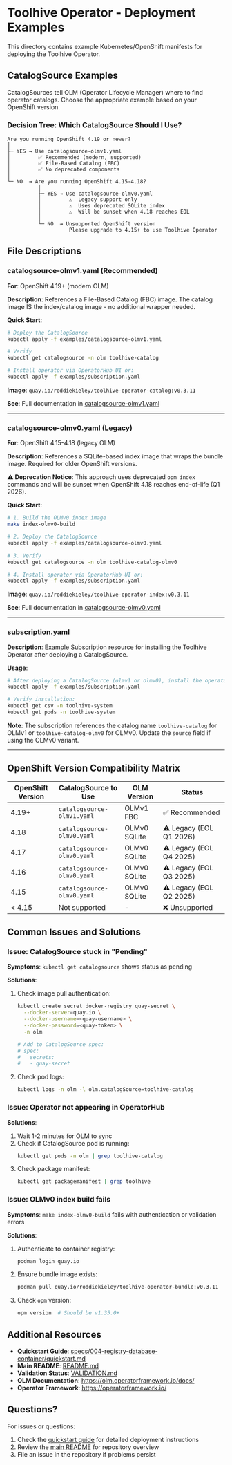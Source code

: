 # Toolhive Operator - Deployment Examples

This directory contains example Kubernetes/OpenShift manifests for deploying the Toolhive Operator.

## CatalogSource Examples

CatalogSources tell OLM (Operator Lifecycle Manager) where to find operator catalogs. Choose the appropriate example based on your OpenShift version.

### Decision Tree: Which CatalogSource Should I Use?

```
Are you running OpenShift 4.19 or newer?
│
├─ YES → Use catalogsource-olmv1.yaml
│         ✅ Recommended (modern, supported)
│         ✅ File-Based Catalog (FBC)
│         ✅ No deprecated components
│
└─ NO  → Are you running OpenShift 4.15-4.18?
          │
          ├─ YES → Use catalogsource-olmv0.yaml
          │         ⚠️  Legacy support only
          │         ⚠️  Uses deprecated SQLite index
          │         ⚠️  Will be sunset when 4.18 reaches EOL
          │
          └─ NO  → Unsupported OpenShift version
                    Please upgrade to 4.15+ to use Toolhive Operator
```

## File Descriptions

### catalogsource-olmv1.yaml (Recommended)

**For**: OpenShift 4.19+ (modern OLM)

**Description**: References a File-Based Catalog (FBC) image. The catalog image IS the index/catalog image - no additional wrapper needed.

**Quick Start**:
```bash
# Deploy the CatalogSource
kubectl apply -f examples/catalogsource-olmv1.yaml

# Verify
kubectl get catalogsource -n olm toolhive-catalog

# Install operator via OperatorHub UI or:
kubectl apply -f examples/subscription.yaml
```

**Image**: `quay.io/roddiekieley/toolhive-operator-catalog:v0.3.11`

**See**: Full documentation in [catalogsource-olmv1.yaml](catalogsource-olmv1.yaml)

---

### catalogsource-olmv0.yaml (Legacy)

**For**: OpenShift 4.15-4.18 (legacy OLM)

**Description**: References a SQLite-based index image that wraps the bundle image. Required for older OpenShift versions.

**⚠️ Deprecation Notice**: This approach uses deprecated `opm index` commands and will be sunset when OpenShift 4.18 reaches end-of-life (Q1 2026).

**Quick Start**:
```bash
# 1. Build the OLMv0 index image
make index-olmv0-build

# 2. Deploy the CatalogSource
kubectl apply -f examples/catalogsource-olmv0.yaml

# 3. Verify
kubectl get catalogsource -n olm toolhive-catalog-olmv0

# 4. Install operator via OperatorHub UI or:
kubectl apply -f examples/subscription.yaml
```

**Image**: `quay.io/roddiekieley/toolhive-operator-index:v0.3.11`

**See**: Full documentation in [catalogsource-olmv0.yaml](catalogsource-olmv0.yaml)

---

### subscription.yaml

**Description**: Example Subscription resource for installing the Toolhive Operator after deploying a CatalogSource.

**Usage**:
```bash
# After deploying a CatalogSource (olmv1 or olmv0), install the operator:
kubectl apply -f examples/subscription.yaml

# Verify installation:
kubectl get csv -n toolhive-system
kubectl get pods -n toolhive-system
```

**Note**: The subscription references the catalog name `toolhive-catalog` for OLMv1 or `toolhive-catalog-olmv0` for OLMv0. Update the `source` field if using the OLMv0 variant.

---

## OpenShift Version Compatibility Matrix

| OpenShift Version | CatalogSource to Use | OLM Version | Status |
|-------------------|---------------------|-------------|--------|
| 4.19+ | `catalogsource-olmv1.yaml` | OLMv1 FBC | ✅ Recommended |
| 4.18 | `catalogsource-olmv0.yaml` | OLMv0 SQLite | ⚠️ Legacy (EOL Q1 2026) |
| 4.17 | `catalogsource-olmv0.yaml` | OLMv0 SQLite | ⚠️ Legacy (EOL Q4 2025) |
| 4.16 | `catalogsource-olmv0.yaml` | OLMv0 SQLite | ⚠️ Legacy (EOL Q3 2025) |
| 4.15 | `catalogsource-olmv0.yaml` | OLMv0 SQLite | ⚠️ Legacy (EOL Q2 2025) |
| < 4.15 | Not supported | - | ❌ Unsupported |

## Common Issues and Solutions

### Issue: CatalogSource stuck in "Pending"

**Symptoms**: `kubectl get catalogsource` shows status as pending

**Solutions**:
1. Check image pull authentication:
   ```bash
   kubectl create secret docker-registry quay-secret \
     --docker-server=quay.io \
     --docker-username=<quay-username> \
     --docker-password=<quay-token> \
     -n olm

   # Add to CatalogSource spec:
   # spec:
   #   secrets:
   #   - quay-secret
   ```

2. Check pod logs:
   ```bash
   kubectl logs -n olm -l olm.catalogSource=toolhive-catalog
   ```

### Issue: Operator not appearing in OperatorHub

**Solutions**:
1. Wait 1-2 minutes for OLM to sync
2. Check if CatalogSource pod is running:
   ```bash
   kubectl get pods -n olm | grep toolhive-catalog
   ```
3. Check package manifest:
   ```bash
   kubectl get packagemanifest | grep toolhive
   ```

### Issue: OLMv0 index build fails

**Symptoms**: `make index-olmv0-build` fails with authentication or validation errors

**Solutions**:
1. Authenticate to container registry:
   ```bash
   podman login quay.io
   ```
2. Ensure bundle image exists:
   ```bash
   podman pull quay.io/roddiekieley/toolhive-operator-bundle:v0.3.11
   ```
3. Check `opm` version:
   ```bash
   opm version  # Should be v1.35.0+
   ```

## Additional Resources

- **Quickstart Guide**: [specs/004-registry-database-container/quickstart.md](../specs/004-registry-database-container/quickstart.md)
- **Main README**: [README.md](../README.md)
- **Validation Status**: [VALIDATION.md](../VALIDATION.md)
- **OLM Documentation**: https://olm.operatorframework.io/docs/
- **Operator Framework**: https://operatorframework.io/

## Questions?

For issues or questions:
1. Check the [quickstart guide](../specs/004-registry-database-container/quickstart.md) for detailed deployment instructions
2. Review the [main README](../README.md) for repository overview
3. File an issue in the repository if problems persist
